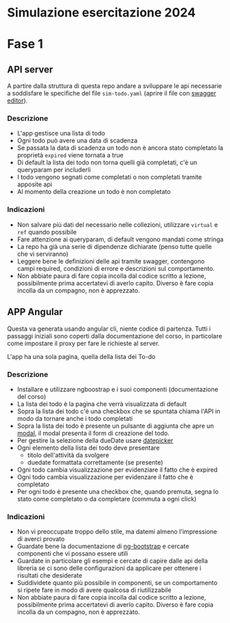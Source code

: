 # Simulazione esercitazione 2024

# Fase 1

## API server

A partire dalla struttura di questa repo andare a sviluppare le api necessarie a soddisfare le specifiche del file `sim-todo.yaml` (aprire il file con [swagger editor](https://editor.swagger.io/)).

### Descrizione

- L'app gestisce una lista di todo
- Ogni todo può avere una data di scadenza
- Se passata la data di scadenza un todo non è ancora stato completato la proprietà `expired` viene tornata a true
- Di default la lista dei todo non torna quelli già completati, c'è un queryparam per includerli
- I todo vengono segnati come completati o non completati tramite apposite api
- Al momento della creazione un todo è non completato

### Indicazioni

- Non salvare più dati del necessario nelle collezioni, utilizzare `virtual` e `ref` quando possibile
- Fare attenzione ai queryparam, di default vengono mandati come stringa
- La repo ha già una serie di dipendenze dichiarate (penso tutte quelle che vi serviranno)
- Leggere bene le definizioni delle api tramite swagger, contengono campi required, condizioni di errore e descrizioni sul comportamento.
- Non abbiate paura di fare copia incolla dal codice scritto a lezione, possibilmente prima accertatevi di averlo capito. Diverso è fare copia incolla da un compagno, non è apprezzato.

## APP Angular

Questa va generata usando angular cli, niente codice di partenza. Tutti i passaggi iniziali sono coperti dalla documentazione del corso, in particolare come impostare il proxy per fare le richieste al server.

L'app ha una sola pagina, quella della lista dei To-do

### Descrizione

- Installare e utilizzare ngboostrap e i suoi componenti (documentazione del corso)
- La lista dei todo è la pagina che verrà visualizzata di default
- Sopra la lista dei todo c'è una checkbox che se spuntata chiama l'API in modo da tornare anche i todo completati
- Sopra la lista dei todo è presente un pulsante di aggiunta che apre un [modal](https://ng-bootstrap.github.io/#/components/modal/examples), il modal presenta il form di creazione del todo.
- Per gestire la selezione della dueDate usare [datepicker](https://ng-bootstrap.github.io/#/components/datepicker/overview)
- Ogni elemento della lista dei todo deve presentare
  - titolo dell'attività da svolgere
  - duedate formattata correttamente (se presente)
- Ogni todo cambia visualizzazione per evidenziare il fatto che è expired
- Ogni todo cambia visualizzazione per evidenzare il fatto che è completato
- Per ogni todo è presente una checkbox che, quando premuta, segna lo stato come completato o da completare (commuta a ogni click)

### Indicazioni

- Non vi preoccupate troppo dello stile, ma datemi almeno l'impressione di averci provato
- Guardate bene la documentazione di [ng-bootstrap](https://ng-bootstrap.github.io/) e cercate componenti che vi possano essere utili
- Guardate in particolare gli esempi e cercate di capire dalle api della libreria se ci sono delle configurazioni da applicare per ottenere i risultati che desiderate
- Suddividete quanto più possibile in componenti, se un comportamento si ripete fare in modo di avere qualcosa di riutilizzabile
- Non abbiate paura di fare copia incolla dal codice scritto a lezione, possibilmente prima accertatevi di averlo capito. Diverso è fare copia incolla da un compagno, non è apprezzato.
